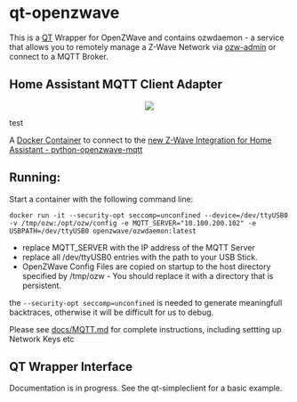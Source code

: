 # qt-openzwave
This is a [QT](https://www.qt.io) Wrapper for OpenZWave and contains ozwdaemon - a service that allows you to remotely manage a Z-Wave Network via [ozw-admin](https://github.com/OpenZWave/ozw-admin) or connect to a MQTT Broker.

## Home Assistant MQTT Client Adapter

<p align="center">
    <a href="http://bamboo.my-ho.st/bamboo/browse/OZW-OO/" alt="Build Status">
        <img src="http://bamboo.my-ho.st/bamboo/plugins/servlet/wittified/build-status/OZW-OO">
    </a>
</p>
test
  

A [Docker Container](https://hub.docker.com/r/openzwave/ozwdaemon) to connect to the [new Z-Wave Integration for Home Assistant - python-openzwave-mqtt](https://github.com/cgarwood/python-openzwave-mqtt)

Running:
-------------
Start a container with the following command line:

```docker run -it --security-opt seccomp=unconfined --device=/dev/ttyUSB0 -v /tmp/ozw:/opt/ozw/config -e MQTT_SERVER="10.100.200.102" -e USBPATH=/dev/ttyUSB0 openzwave/ozwdaemon:latest```

* replace MQTT_SERVER with the IP address of the MQTT Server 
* replace all /dev/ttyUSB0 entries with the path to your USB Stick.
* OpenZWave Config Files are copied on startup to the host directory specified by /tmp/ozw - You should replace it with a directory that is persistent. 

the `--security-opt seccomp=unconfined` is needed to generate meaningfull
backtraces, otherwise it will be difficult for us to debug.

Please see [docs/MQTT.md](docs/MQTT.md) for complete instructions, including settting up Network Keys etc

## QT Wrapper Interface

Documentation is in progress. See the qt-simpleclient for a basic example. 
